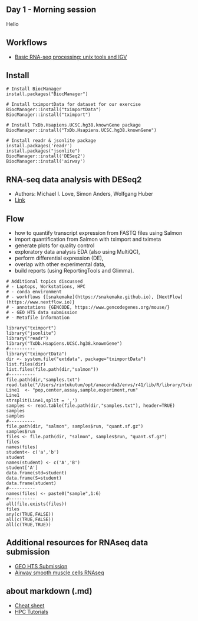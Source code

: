 ## Day 1 - Morning session

Hello

## Workflows

- [Basic RNA-seq processing: unix tools and IGV](http://bio.lundberg.gu.se/courses/vt13/rnaseq.html)


## Install
```{R}
# Install BiocManager
install.packages("BiocManager")

# Install tximportData for dataset for our exercise
BiocManager::install("tximportData")
BiocManager::install("tximport")

# Install TxDb.Hsapiens.UCSC.hg38.knownGene package
BiocManager::install("TxDb.Hsapiens.UCSC.hg38.knownGene")

# Install readr & jsonlite package
install.packages('readr')
install.packages("jsonlite")
BiocManager::install('DESeq2')
BiocManager::install('airway')
```

## RNA-seq data analysis with DESeq2 
- Authors: Michael I. Love, Simon Anders, Wolfgang Huber
- [Link](https://bioconductor.github.io/BiocWorkshops/rna-seq-data-analysis-with-deseq2.html)

## Flow

- how to quantify transcript expression from FASTQ files using Salmon
- import quantification from Salmon with tximport and tximeta
- generate plots for quality control
- exploratory data analysis EDA (also using MultiQC), 
- perform differential expression (DE), 
- overlap with other experimental data, 
- build reports (using ReportingTools and Glimma). 

```{Session 01}
# Additional topics discussed 
# - Laptops, Workstations, HPC
# - conda environment
# - workflows {[snakemake](https://snakemake.github.io), [NextFlow](https://www.nextflow.io)}
# - annotations {GENCODE, https://www.gencodegenes.org/mouse/}
# - GEO HTS data submission
# - Metafile information

library("tximport")
library("jsonlite")
library("readr")
library("TxDb.Hsapiens.UCSC.hg38.knownGene")
#----------
library("tximportData")
dir <- system.file("extdata", package="tximportData")
list.files(dir)
list.files(file.path(dir,"salmon"))
#----------
file.path(dir,"samples.txt")
read.table("/Users/rintukutum/opt/anaconda3/envs/r41/lib/R/library/tximportData/extdata/samples.txt")
Line1  <- "pop,center,assay,sample,experiment,run"
Line1
strsplit(Line1,split = ',')
samples <- read.table(file.path(dir,"samples.txt"), header=TRUE)
samples
samples
#----------
file.path(dir, "salmon", samples$run, "quant.sf.gz")
samples$run
files <- file.path(dir, "salmon", samples$run, "quant.sf.gz")
files
names(files)
student<- c('a','b')
student
names(student) <- c('A','B')
student['A']
data.frame(std=student)
data.frame(S=student)
data.frame(student)
#----------
names(files) <- paste0("sample",1:6)
#---------- 
all(file.exists(files))
files
any(c(TRUE,FALSE))
all(c(TRUE,FALSE))
all(c(TRUE,TRUE))

```


## Additional resources for RNAseq data submission

- [GEO HTS Submission](https://www.ncbi.nlm.nih.gov/geo/info/seq.html)
- [Airway smooth muscle cells RNAseq](https://bioconductor.org/packages/release/data/experiment/vignettes/airway/inst/doc/airway.html)
## about markdown (.md)
- [Cheat sheet](https://github.com/adam-p/markdown-here/wiki/Markdown-Cheatsheet)
- [HPC Tutorials](https://ulhpc-tutorials.readthedocs.io/en/latest/preliminaries/)
